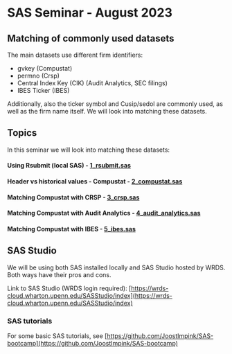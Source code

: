 # SAS Seminar - August 2023

## Matching of commonly used datasets

The main datasets use different firm identifiers:

- gvkey (Compustat)
- permno (Crsp)
- Central Index Key (CIK) (Audit Analytics, SEC filings)
- IBES Ticker (IBES)

Additionally, also the ticker symbol and Cusip/sedol are commonly used, as well as the firm name itself. We will look into matching these datasets.

## Topics

In this seminar we will look into matching these datasets:

#### Using Rsubmit (local SAS) - [1_rsubmit.sas](1_rsubmit.sas)

#### Header vs historical values - Compustat - [2_compustat.sas](2_compustat.sas)

#### Matching Compustat with CRSP - [3_crsp.sas](3_crsp.sas)

#### Matching Compustat with Audit Analytics -  [4_audit_analytics.sas](4_audit_analytics.sas)

#### Matching Compustat with IBES - [5_ibes.sas](5_ibes.sas)


## SAS Studio

We will be using both SAS installed locally and SAS Studio hosted by WRDS. Both ways have their pros and cons. 

Link to SAS Studio (WRDS login required): [https://wrds-cloud.wharton.upenn.edu/SASStudio/index](https://wrds-cloud.wharton.upenn.edu/SASStudio/index)

### SAS tutorials

For some basic SAS tutorials, see [https://github.com/JoostImpink/SAS-bootcamp](https://github.com/JoostImpink/SAS-bootcamp)

